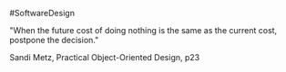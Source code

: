 #SoftwareDesign 

"When the future cost of doing nothing is the same as the current cost, postpone the decision."

Sandi Metz, Practical Object-Oriented Design, p23